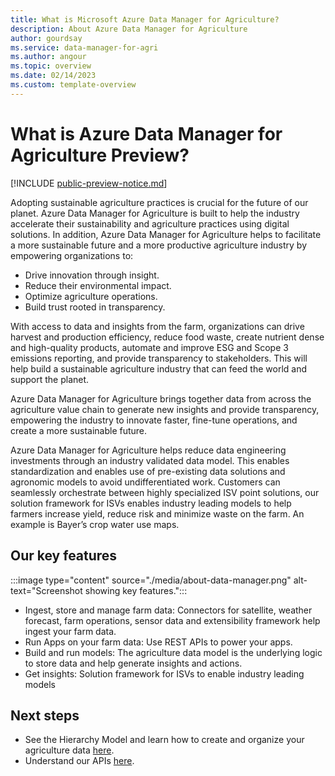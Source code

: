 ```yaml
---
title: What is Microsoft Azure Data Manager for Agriculture?
description: About Azure Data Manager for Agriculture
author: gourdsay
ms.service: data-manager-for-agri
ms.author: angour
ms.topic: overview
ms.date: 02/14/2023
ms.custom: template-overview
---
```


# What is Azure Data Manager for Agriculture Preview?

[!INCLUDE [public-preview-notice.md](includes/public-preview-notice.md)]

Adopting sustainable agriculture practices is crucial for the future of our planet. Azure Data Manager for Agriculture is built to help the industry accelerate their sustainability and agriculture practices using digital solutions. In addition, Azure Data Manager for Agriculture helps to facilitate a more sustainable future and a more productive agriculture industry by empowering organizations to: 
* Drive innovation through insight.
* Reduce their environmental impact. 
* Optimize agriculture operations. 
* Build trust rooted in transparency. 

With access to data and insights from the farm, organizations can drive harvest and production efficiency, reduce food waste, create nutrient dense and high-quality products, automate and improve ESG and Scope 3 emissions reporting, and provide transparency to stakeholders. This will help build a sustainable agriculture industry that can feed the world and support the planet.

Azure Data Manager for Agriculture brings together data from across the agriculture value chain to generate new insights and provide transparency, empowering the industry to innovate faster, fine-tune operations, and create a more sustainable future. 

Azure Data Manager for Agriculture helps reduce data engineering investments through an industry validated data model. This enables standardization and enables use of pre-existing data solutions and agronomic models to avoid undifferentiated work. Customers can seamlessly orchestrate between highly specialized ISV point solutions, our solution framework for ISVs enables industry leading models to help farmers increase yield, reduce risk and minimize waste on the farm. An example is Bayer’s crop water use maps.  

## Our key features

:::image type="content" source="./media/about-data-manager.png" alt-text="Screenshot showing key features.":::

* Ingest, store and manage farm data: Connectors for satellite, weather forecast, farm operations, sensor data and  extensibility framework help ingest your farm data. 
* Run Apps on your farm data: Use REST APIs to power your apps. 
* Build and run models: The agriculture data model is the underlying logic to store data and help generate insights and actions.
* Get insights: Solution framework for ISVs to enable industry leading models

## Next steps

* See the Hierarchy Model and learn how to create and organize your agriculture data  [here](./concepts-hierarchy-model.md).
* Understand our APIs [here](/rest/api/data-manager-for-agri).